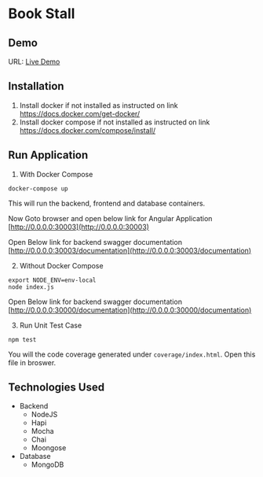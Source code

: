 # Book Stall

## Demo
URL: [Live Demo](http://18.217.200.195:30003/documentation)

## Installation
1. Install docker if not installed as instructed on link https://docs.docker.com/get-docker/
2. Install docker compose if not installed as instructed on link https://docs.docker.com/compose/install/

## Run Application

1. With Docker Compose
```
docker-compose up
```
This will run the backend, frontend and database containers.

Now Goto browser and open below link for Angular Application
[http://0.0.0.0:30003](http://0.0.0.0:30003)

Open Below link for backend swagger documentation
[http://0.0.0.0:30003/documentation](http://0.0.0.0:30003/documentation)

2. Without Docker Compose
```
export NODE_ENV=env-local
node index.js
```
Open Below link for backend swagger documentation
[http://0.0.0.0:30000/documentation](http://0.0.0.0:30000/documentation)

3. Run Unit Test Case
```
npm test
```
You will the code coverage generated under ```coverage/index.html```. Open this file in broswer.
## Technologies Used
* Backend
  * NodeJS
  * Hapi
  * Mocha
  * Chai
  * Moongose
* Database
  * MongoDB



